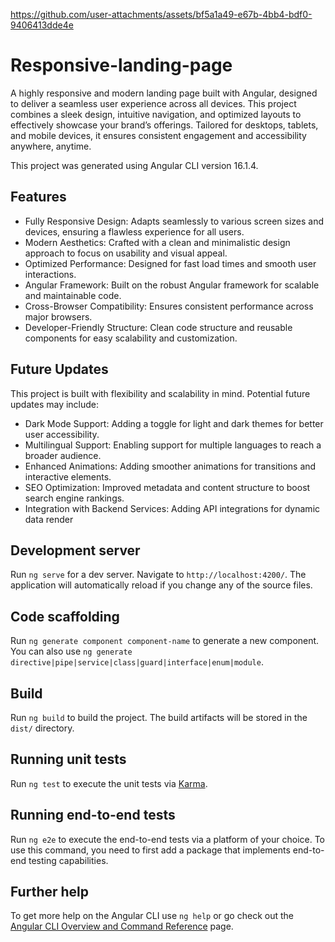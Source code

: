 


https://github.com/user-attachments/assets/bf5a1a49-e67b-4bb4-bdf0-9406413dde4e



# Responsive-landing-page
A highly responsive and modern landing page built with Angular, designed to deliver a seamless user experience across all devices. This project combines a sleek design, intuitive navigation, and optimized layouts to effectively showcase your brand’s offerings. Tailored for desktops, tablets, and mobile devices, it ensures consistent engagement and accessibility anywhere, anytime.

This project was generated using Angular CLI version 16.1.4.

## Features
  - Fully Responsive Design: Adapts seamlessly to various screen sizes and devices, ensuring a flawless experience for all users.
  - Modern Aesthetics: Crafted with a clean and minimalistic design approach to focus on usability and visual appeal.
  - Optimized Performance: Designed for fast load times and smooth user interactions.
  - Angular Framework: Built on the robust Angular framework for scalable and maintainable code.
  - Cross-Browser Compatibility: Ensures consistent performance across major browsers.
  - Developer-Friendly Structure: Clean code structure and reusable components for easy scalability and customization.

## Future Updates
This project is built with flexibility and scalability in mind. Potential future updates may include:

- Dark Mode Support: Adding a toggle for light and dark themes for better user accessibility.
- Multilingual Support: Enabling support for multiple languages to reach a broader audience.
- Enhanced Animations: Adding smoother animations for transitions and interactive elements.
- SEO Optimization: Improved metadata and content structure to boost search engine rankings.
- Integration with Backend Services: Adding API integrations for dynamic data render

## Development server

Run `ng serve` for a dev server. Navigate to `http://localhost:4200/`. The application will automatically reload if you change any of the source files.

## Code scaffolding

Run `ng generate component component-name` to generate a new component. You can also use `ng generate directive|pipe|service|class|guard|interface|enum|module`.

## Build

Run `ng build` to build the project. The build artifacts will be stored in the `dist/` directory.

## Running unit tests

Run `ng test` to execute the unit tests via [Karma](https://karma-runner.github.io).

## Running end-to-end tests

Run `ng e2e` to execute the end-to-end tests via a platform of your choice. To use this command, you need to first add a package that implements end-to-end testing capabilities.

## Further help

To get more help on the Angular CLI use `ng help` or go check out the [Angular CLI Overview and Command Reference](https://angular.io/cli) page.
